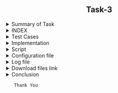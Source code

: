 
<h2 align="center">Task-3</h2>

<details>
  <summary> Summary of Task </summary>
  <ul>
    <br>
    <li> Write a script in Shell.</li>
    <li> This script has been used to download 2 google sheets. </li>
    <li> Both of those Google sheets will have the formate csv file. </li>
    <li> Only the name, Average and Sum columns and their values should be printed. </li>
  </ul>
</details>

<details>
<summary> INDEX </summary>
  <ul>
    <br>
    <li> Test cases</li>
    <li> Implementation </li>
    <li> Script </li>
    <li> Configuration File </li>
    <li> Log file </li>
    <li> download files link  </li>
    <li> Conclusion </li>
  </ul>
  </details>

<details>
  <summary> Test Cases </summary>
  
|S.NO|Test Cases|Test Case Description|Expected Result|Test Status|Output|
|:----:|:-----:|:-----:|:-----:|:-----:|:----:|
|1|**Published Url** |First of all, i used publish to the web option to publish a spreadsheet link and select the .csv format |Url should be published|**PASS** |![variables] ()|
|2|**The path of commands  is declared in Variable** |I declared the path of commands in variables in the configuration file which i used in my script file. |Path of command should be declare in the variable |**PASS**|
|3|**Google spread sheet downloaded in CSV format** |I used wget with -q option with url of the google spread sheet to download in csv format -q option is used for silently downloaded <br/> I used this $WGET $WGETOPT1 $MYURL01 and $MYURL02 the value of these variable extracting from the configuration file |Google spreadsheet in csv format should be downloaded |**PASS**
|4|**Rename downloaded file**|I rename the file   by using mv command  <br/> I used this $MV $OLDFILENAME1 $NEWFILENAME1  the value of these variable extracted from the configuration file |Files should be renamed|**PASS**
|5 |**Rename downloaded file** |I rename the file by using mv command  <br/> I used this $MV $OLDFILENAME2 $NEWFILENAME2 the value of these variable extracted from the configuration file |Files should be renamed|**PASS** 
|6 |**DISPLAY THE OUTPUT using configuration file** | I used the source of configuration file in the script and run the script  <br/> I used  this to extract the required column (awk -F "," '{print "Name :",$name1, "\n", "Sum :",$average1* m "\n", "Average :",$average1, "\n"}') |Script should be run and display the output |**PASS** |
|7 |**Adding the column at the top of the spreadsheet** |When i add add a column from the top to my google spreadsheet,it shows in the csv file |**PASS** | |
|8 |**On updating a value below in the spreadsheet** |When i add a value from below in the spreadsheet,it shows in my output. |Output should be updated |**PASS** | |
|9 |**log file** |when script run all logs genrate in log file |log should be genrated successfully in log file |**pass** 

  
  </details>
  
  <details>
  <summary> Implementation </summary>
  
In this script, first of all I used publish to the web option to copy the link to the spreadsheet. into the csv format
After that  downloaded the link of the spreadsheet using the wget command and rename the download file with the mv command.
Then I got the required output from awk command.
  
  </details>
  
  <details>
  <summary> Script </summary>
  !/bin/bash
#Here the exact column Intern Name is found.
  
#Here $CAT is used to show the contents of a file.

#GREP is used to find the row with a specific name.

#-i is used to find letters whether the letter is in upercase or in lowercase.

#Here tr command is used to translate and delete characters.

#Here wc -c command is used to count commas.

#Here wget command is used to download spreadsheet 1 with the help of url

#Here mv command is used to rename the file

#Here the exact column Average is found.

#Here $CAT is used to show the contents of a file.

#GREP is used to find the row with a specific name.

#-i is used to find letters whether the letter is in upercase or in lowercase.

#Here tr command is used to translate and delete characters.

#Here wc -c command is used to count commas.

#Here $ cat is used to show the contents of a file.

#$TAIL -n + 4 is used to not show the beginning 4 line of the file.

#$AWK is used to extract the required column and print the Name Sum and Average.

name=shweta

source /home/shweta/task3/script3.conf

if [ $URL111 = $name ]

then

$ECHO "This error for sheet 1"

else

echo "==================My first sheet output===================" 
#$ECHO "==================My first sheet output===================" > $log

        $WGET $WGETOPT1 $URL111

#$ECHO "$(date) $pwd [wget command] download sheet1 csv file using wget command $WGET $OPTION1 $URL111" >> "$log"

$MV $OLDFILENAME1 $NEWFILENAME1

#$ECHO "$(date) $pwd [mv command] download sheet1 csv file using mv command $MV $OLDFILENAME1 $NEWFILENAME1" >> "$log"

#The below command shows the total number of commas.
#a1=$($CAT $NEWFILENAME1 | $GREP -i  NAME | $AWK -F "Intern Name" '{print $1}' | $TR -cd , | $WC -c)
a1=$($CAT $NEWFILENAME1 | $GREP $GREPOPT1 $COLUMNFORNAME | $AWK $AWKOPT1 "$COLUMNFORINTERNNAME" '{print $1}' | $TR $TROPT1 , | $WC $WCOPT1)
#$ECHO "$(date) $pwd [count comma for intername] download sheet1 csv file using this command $a1" >> "$log"


b1=1
#$ECHO "$(date) $pwd [add 1 for intername] download sheet1 csv file using this command $b1" >> "$log"

c1=$((a1+b1))

#$ECHO "$(date) $pwd [total commas for intername] download sheet1 csv file using this command $c1" >> "$log"


#$ECHO "commas after adding 1 in intern name $c1"

#The below command shows the total number of commas.

#d1=$($CAT $NEWFILENAME1 | $GREP -i  average | $AWK -F "Average" '{print $1}'|$TR -cd , | $WC -c)

d1=$($CAT $NEWFILENAME1 | $GREP $GREPOPT1 $COLUMNFORAVERAGE | $AWK $AWKOPT1 "$COLUMNFORAVERAGE" '{print $1}' | $TR $TROPT1 , | $WC $WCOPT1)

#$ECHO "$(date) $pwd [count comma for Average] download sheet1 csv file using this command $a1" >> "$log"

e1=1

#$ECHO "$(date) $pwd [add 1 for Average] download sheet1 csv file using this command $b1" >> "$log"

     f1=$((d1+e1))

#$ECHO "$(date) $pwd [total commas for Average ] download sheet1 csv file using this command $c1" >> "$log"

#============================================================================================================================

#sum  is used to store the value of total no of commas in row of specific name

sum=`$CAT $NEWFILENAME1 |$GREP $GREPOPT1 $COLUMNFORPUNCTUALITY | $TR $TROPT1 , | $WC $WCOPT1`

#$ECHO "$(date) $PWD [value of total no of commas in a row] $sum" >> "$LOG" #storing logs in the specified file

#total is used to store the value of total commas minus 2 commas

minus=2

TOTAL=`expr $sum - $minus`

$ECHO "multiply value $TOTAL"


#$ECHO "commas after adding 1 in average $f1"
#=======================================================================================================================================#


#cat result99.csv | tail -n+4 | awk -F "," '{print "Name : ",$name1, "\n", "SUM : ",$average1*8 "\n", "Avg : ",$average1, "\n"}' 

name1=$c1 average1=$f1 x=$valxue1

$CAT $NEWFILENAME1 | tail -n+4 | awk -F "," '{print "Name : ",$name1, "\n", "SUM : ",$average1*x "\n", "Avg : ",$average1, "\n"}' 

name1=$c1 average1=$f1 x=$TOTAL

#$ECHO "$(date) $pwd"[output for sheet 1] successfully print sheet1 the required output >> "$log"


fi

###############################################################################################

if [ $URL222 = $name ]

then

$ECHO "This error for sheet 2"

else
     echo "==================My Second sheet output===================" 
#$ECHO "==================My Second sheet output===================" > $log

$WGET $WGETOPT1 $URL222

#$ECHO "$(date) $pwd [wget command] download sheet1 csv file using wget command $WGET $OPTION1 $URL111" >> "$log"

$MV $OLDFILENAME2 $NEWFILENAME2

#$ECHO "$(date) $pwd [mv command] download sheet1 csv file using mv command $MV $OLDFILENAME1 $NEWFILENAME1" >> "$log"


#a1=$($CAT $NEWFILENAME2 | $GREP -i  NAME | $AWK -F "Intern Name" '{print $1}' | $TR -cd , | $WC -c)

a11=$($CAT $NEWFILENAME2 | $GREP $GREPOPT1 $COLUMNFORNAME | $AWK $AWKOPT1 "$COLUMNFORINTERNNAME" '{print $1}' | $TR $TROPT1 , | $WC $WCOPT1)

#$ECHO "$(date) $pwd [count comma for intername] download sheet1 csv file using this command $a1" >> "$log"


b11=1

#$ECHO "$(date) $pwd [add 1 for intername] download sheet1 csv file using this command $b1" >> "$log"

c11=$((a11+b11))

#$ECHO "$(date) $pwd [total commas for intername] download sheet1 csv file using this command $c1" >> "$log"


#$ECHO "commas after adding 1 in intern name $c1"

#d1=$($CAT $NEWFILENAME1 | $GREP -i  average | $AWK -F "Average" '{print $1}'|$TR -cd , | $WC -c)

d11=$($CAT $NEWFILENAME2 | $GREP $GREPOPT1 $COLUMNFORAVERAGE | $AWK $AWKOPT1 "$COLUMNFORAVERAGE" '{print $1}' | $TR $TROPT1 , | $WC $WCOPT1)

#$ECHO "$(date) $pwd [count comma for Average] download sheet1 csv file using this command $a1" >> "$log"

e11=1

#$ECHO "$(date) $pwd [add 1 for Average] download sheet1 csv file using this command $b1" >> "$log"

f11=$((d11+e11))

#$ECHO "$(date) $pwd [total commas for Average ] download sheet1 csv file using this command $c1" >> "$log"



#$ECHO "commas after adding 1 in average $f1"

#======================================================================================================================================#
#sum  is used to store the value of total no of commas in row of specific name

sum=`$CAT $NEWFILENAME2 |$GREP $GREPOPT1 $COLUMNFORPUNCTUALITY | $TR $TROPT1 , | $WC $WCOPT1`

#$ECHO "$(date) $PWD [value of total no of commas in a row] $sum" >> "$LOG" #storing logs in the specified file

#total is used to store the value of total commas minus 2 commas

minus=2

TOTAL1=`expr $sum - $minus`

$ECHO "multiply value $TOTAL1"

#=======================================================================================================================================#

#cat result99.csv | tail -n+4 | awk -F "," '{print "Name : ",$name1, "\n", "SUM : ",$average1*8 "\n", "Avg : ",$average1, "\n"}' name1=$c1 average1=$f1 x=$valxue1

$CAT $NEWFILENAME2 | tail -n+4 | awk -F "," '{print "Name : ",$name1, "\n", "SUM : ",$average1*y "\n", "Avg : ",$average1, "\n"}' name1=$c11 average1=$f11 y=$TOTAL1

#$ECHO "$(date) $pwd"[output for sheet 1] successfully print sheet1 the required output >> "$log"


fi
                                                                                                                                                                                                                                    
  </details>
  
 <details>
  <summary> Configuration file </summary>
  
configuration file 

MV=/usr/bin/mv

CP=/usr/bin/cat

WGET=/usr/bin/wget

CAT=/usr/bin/cat

AWK=/usr/bin/awk

TAIL=/usr/bin/tail

TR=/usr/bin/tr

WC=/usr/bin/wc

GREP=/usr/bin/grep

ECHO=/usr/bin/echo

#wget command is a Linux command line utility that helps us to download the files from the web.

#echo command in linux is used to display line of text/stringon terminal.

#mv command renames a file or folder and moves a group of files to a different directory

#cat command allows us to create single or multiple files, view contain of file, concatenate files and redirect output in terminal or files.

#awk command searches files for text containing a pattern. When a line or text matches, awk performs a specific action on that line/text.

#tail commandprint the last N number of data of the given input.

#tr is a command for translating or deleting characters.

#The grep command in unix or linux system is used to print the lines that match a given pattern.

#wc Command in Linux Count Number of Lines, Words, and Character.

#pwd command prints the path of the working directory

#cp command is used to copy files or group of files or directory.

#date command is used to display the system date and time.

#wget command option

#The download output is not visible so -q is used

#tr command option

#-cd option used for delete the character.

#wc command option

#-c is used ko count the character

#grep command option

#-i option used for displays both uppercase and lowercase results.

#awk command option

#-F used for the input field separator.
                                                                                                                            1,1           
URL111=https://docs.google.com/spreadsheets/d/e/2PACX-1vQjSvAMnKpqXy4p1ZCwoBl3OT4YAC3V8p-YKnciBTuPg-GDlVTJkCRNxYQqG_V99d7r6qTYL8OVrW2E/pub?output=csv

URL222=https://docs.google.com/spreadsheets/d/e/2PACX-1vRpppfbIt8hE4xJYHJrvUFtDN22PotSOgvmKjYluc5sm97RBw6cOmuWSxpaiiiWp1pGthVTJqQ_egkE/pub?output=csv

WGETOPT1=-q

GREPOPT1=-i

AWKOPT1=-F

TROPT1=-cd

WCOPT1=-c

OLDFILENAME1=/home/shweta/task3/"pub?output=csv"

NEWFILENAME1=/home/shweta/task3/sheet1.csv

OLDFILENAME2=/home/shweta/task3/"pub?output=csv"

NEWFILENAME2=/home/shweta/task3/sheet2.csv

COLUMNFORNAME=name

COLUMNFORINTERNNAME=Intern

COLUMNFORAVERAGE=Average

COLUMNFORPUNCTUALITY=punctuality

#this is the path of log file

log=/home/shweta/task3/file.log
  
  </details>

<details>
<summary> Log file </summary>
  </details>
  <details>
  <summary> Download files link</summary>
  URL111=https://docs.google.com/spreadsheets/d/e/2PACX-1vQjSvAMnKpqXy4p1ZCwoBl3OT4YAC3V8p-YKnciBTuPg-GDlVTJkCRNxYQqG_V99d7r6qTYL8OVrW2E/pub?output=csv
  
#URL222=https://docs.google.com/spreadsheets/d/e/2PACX-1vRpppfbIt8hE4xJYHJrvUFtDN22PotSOgvmKjYluc5sm97RBw6cOmuWSxpaiiiWp1pGthVTJqQ_egkE/pub?output=csv
  </details>
  <details>
   <summary> Conclusion</summary>
  I want to share this when i worked in this script.So i got to learn many new things and this script was working right
  </details>
  
  ```
     Thank You
```
